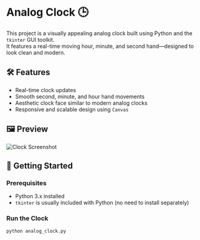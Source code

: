 # Analog Clock 🕒

This project is a visually appealing analog clock built using Python and the `tkinter` GUI toolkit.  
It features a real-time moving hour, minute, and second hand—designed to look clean and modern.

## 🛠 Features

- Real-time clock updates
- Smooth second, minute, and hour hand movements
- Aesthetic clock face similar to modern analog clocks
- Responsive and scalable design using `Canvas`

## 🖼 Preview

![Clock Screenshot](./screenshot.png) <!-- Replace or add the correct path to your image -->

## 🚀 Getting Started

### Prerequisites

- Python 3.x installed  
- `tkinter` is usually included with Python (no need to install separately)

### Run the Clock

```bash
python analog_clock.py

